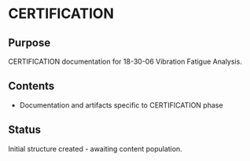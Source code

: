 # CERTIFICATION

## Purpose
CERTIFICATION documentation for 18-30-06 Vibration Fatigue Analysis.

## Contents
- Documentation and artifacts specific to CERTIFICATION phase

## Status
Initial structure created - awaiting content population.
